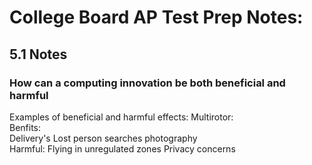 # College Board AP Test Prep Notes:

## 5.1 Notes  
### How can a computing innovation be both beneficial and harmful  
Examples of beneficial and harmful effects:
Multirotor:  
  Benfits:  
    Delivery's
    Lost person searches
    photography  
  Harmful: 
    Flying in unregulated zones
    Privacy concerns
    
